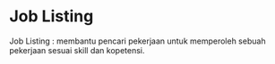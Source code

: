 # Job Listing

Job Listing : membantu pencari pekerjaan untuk memperoleh sebuah pekerjaan sesuai skill dan kopetensi.

